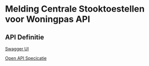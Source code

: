# Melding Centrale Stooktoestellen voor Woningpas API

## API Definitie

[Swagger UI](https://ovo000090.github.io/VEKA_REST_API/?urls.primaryName=V1+-+Melding+Centrale+Stooktoestellen+voor+Woningpas+API) 

[Open API Specicatie](datadienstenv1.yaml)

